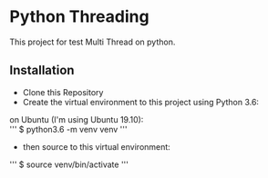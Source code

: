 # Python Threading

This project for test Multi Thread on python.

## Installation

*  Clone this Repository
*  Create the virtual environment to this project using Python 3.6:

on Ubuntu (I'm using Ubuntu 19.10):    
'''
$ python3.6 -m venv venv
'''

*  then source to this virtual environment:

'''
$ source venv/bin/activate
'''